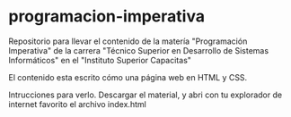 # programacion-imperativa
Repositorio para llevar el contenido de la matería "Programación Imperativa" de la carrera "Técnico Superior en Desarrollo de Sistemas Informáticos" en el  "Instituto Superior Capacitas"

El contenido esta escrito cómo una página web en HTML y CSS.

Intrucciones para verlo. Descargar el material, y abri con tu explorador de internet favorito el archivo index.html 
